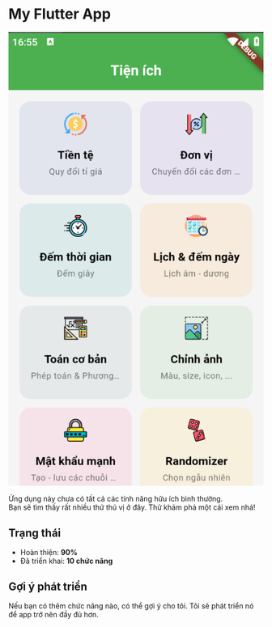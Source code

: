 # My Flutter App

![Background](assets/git_view/background.png)

Ứng dụng này chưa có tất cả các tính năng hữu ích bình thường.  
Bạn sẽ tìm thấy rất nhiều thứ thú vị ở đây. Thử khám phá một cái xem nhá!

## Trạng thái

- Hoàn thiện: **90%**
- Đã triển khai: **10 chức năng**

## Gợi ý phát triển

Nếu bạn có thêm chức năng nào, có thể gợi ý cho tôi. Tôi sẽ phát triển nó để app trở nên đầy đủ hơn.
